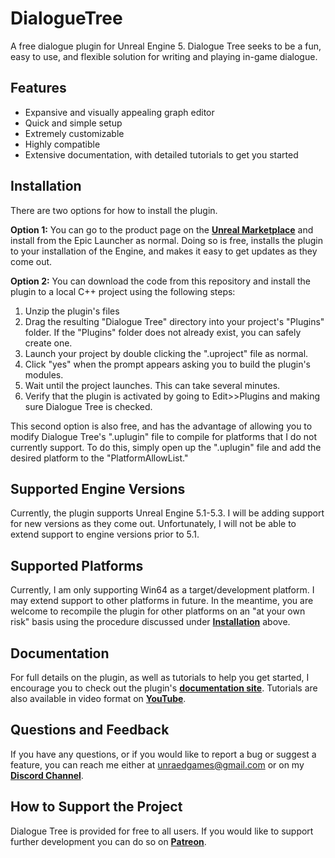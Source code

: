 # DialogueTree
A free dialogue plugin for Unreal Engine 5. Dialogue Tree seeks to be a fun, easy to use, and flexible solution for writing and playing in-game dialogue. 

## Features 
* Expansive and visually appealing graph editor
* Quick and simple setup
* Extremely customizable
* Highly compatible
* Extensive documentation, with detailed tutorials to get you started

## Installation 
There are two options for how to install the plugin. 

**Option 1:** You can go to the product page on the [**Unreal Marketplace**](https://www.unrealengine.com/marketplace/en-US/product/dialogue-tree) and install from the Epic Launcher as normal. Doing so is free, installs the plugin to your installation of the Engine, and makes it easy to get updates as they come out. 

**Option 2:** You can download the code from this repository and install the plugin to a local C++ project using the following steps:

1) Unzip the plugin's files
2) Drag the resulting "Dialogue Tree" directory into your project's "Plugins" folder. If the "Plugins" folder does not already exist, you can safely create one.
3) Launch your project by double clicking the ".uproject" file as normal.
4) Click "yes" when the prompt appears asking you to build the plugin's modules.
5) Wait until the project launches. This can take several minutes.
6) Verify that the plugin is activated by going to Edit>>Plugins and making sure Dialogue Tree is checked.

This second option is also free, and has the advantage of allowing you to modify Dialogue Tree's ".uplugin" file to compile for platforms that I do not currently support. To do this, simply open up the ".uplugin" file and add the desired platform to the "PlatformAllowList." 

## Supported Engine Versions 
Currently, the plugin supports Unreal Engine 5.1-5.3. I will be adding support for new versions as they come out. Unfortunately, I will not be able to extend support to engine versions prior to 5.1. 

## Supported Platforms 
Currently, I am only supporting Win64 as a target/development platform. I may extend support to other platforms in future. In the meantime, you are welcome to recompile the plugin for other platforms on an "at your own risk" basis using the procedure discussed under [**Installation**](README.md#Installation) above. 

## Documentation 
For full details on the plugin, as well as tutorials to help you get started, I encourage you to check out the plugin's [**documentation site**](https://unraed.github.io/DialogueTree/). Tutorials are also available in video format on [**YouTube**](https://www.youtube.com/playlist?list=PLs_qAasHKE67uCxkipd2wC622eQKd4JLj).

## Questions and Feedback 
If you have any questions, or if you would like to report a bug or suggest a feature, you can reach me either at unraedgames@gmail.com or on my [**Discord Channel**](https://discord.gg/mf7mGXbePB). 

## How to Support the Project
Dialogue Tree is provided for free to all users. If you would like to support further development you can do so on [**Patreon**](www.patreon.com/UnraedGames). 
